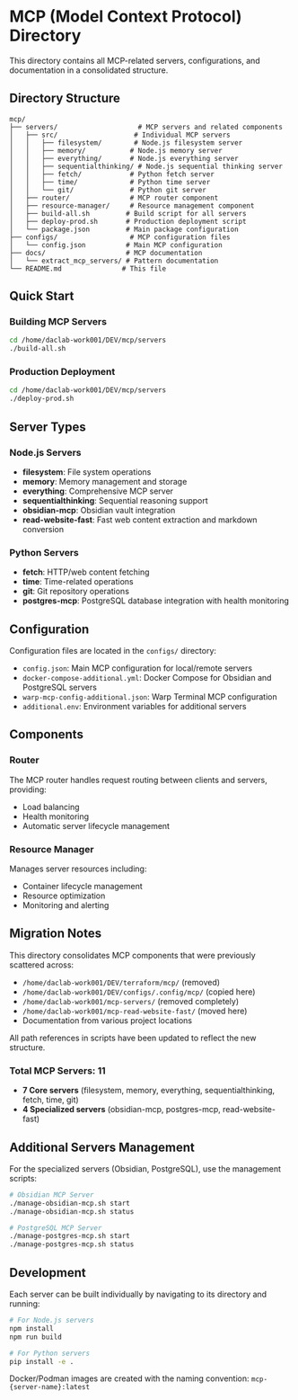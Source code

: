 # MCP (Model Context Protocol) Directory

This directory contains all MCP-related servers, configurations, and documentation in a consolidated structure.

## Directory Structure

```
mcp/
├── servers/                    # MCP servers and related components
│   ├── src/                   # Individual MCP servers
│   │   ├── filesystem/        # Node.js filesystem server
│   │   ├── memory/           # Node.js memory server
│   │   ├── everything/       # Node.js everything server
│   │   ├── sequentialthinking/ # Node.js sequential thinking server
│   │   ├── fetch/            # Python fetch server
│   │   ├── time/             # Python time server
│   │   └── git/              # Python git server
│   ├── router/               # MCP router component
│   ├── resource-manager/     # Resource management component
│   ├── build-all.sh         # Build script for all servers
│   ├── deploy-prod.sh       # Production deployment script
│   └── package.json         # Main package configuration
├── configs/                  # MCP configuration files
│   └── config.json          # Main MCP configuration
├── docs/                    # MCP documentation
│   └── extract_mcp_servers/ # Pattern documentation
└── README.md               # This file
```

## Quick Start

### Building MCP Servers
```bash
cd /home/daclab-work001/DEV/mcp/servers
./build-all.sh
```

### Production Deployment
```bash
cd /home/daclab-work001/DEV/mcp/servers
./deploy-prod.sh
```

## Server Types

### Node.js Servers
- **filesystem**: File system operations
- **memory**: Memory management and storage
- **everything**: Comprehensive MCP server
- **sequentialthinking**: Sequential reasoning support
- **obsidian-mcp**: Obsidian vault integration
- **read-website-fast**: Fast web content extraction and markdown conversion

### Python Servers  
- **fetch**: HTTP/web content fetching
- **time**: Time-related operations
- **git**: Git repository operations
- **postgres-mcp**: PostgreSQL database integration with health monitoring

## Configuration

Configuration files are located in the `configs/` directory:
- `config.json`: Main MCP configuration for local/remote servers
- `docker-compose-additional.yml`: Docker Compose for Obsidian and PostgreSQL servers
- `warp-mcp-config-additional.json`: Warp Terminal MCP configuration
- `additional.env`: Environment variables for additional servers

## Components

### Router
The MCP router handles request routing between clients and servers, providing:
- Load balancing
- Health monitoring
- Automatic server lifecycle management

### Resource Manager
Manages server resources including:
- Container lifecycle management
- Resource optimization
- Monitoring and alerting

## Migration Notes

This directory consolidates MCP components that were previously scattered across:
- `/home/daclab-work001/DEV/terraform/mcp/` (removed)
- `/home/daclab-work001/DEV/configs/.config/mcp/` (copied here)
- `/home/daclab-work001/mcp-servers/` (removed completely)
- `/home/daclab-work001/mcp-read-website-fast/` (moved here)
- Documentation from various project locations

All path references in scripts have been updated to reflect the new structure.

### Total MCP Servers: 11
- **7 Core servers** (filesystem, memory, everything, sequentialthinking, fetch, time, git)
- **4 Specialized servers** (obsidian-mcp, postgres-mcp, read-website-fast)

## Additional Servers Management

For the specialized servers (Obsidian, PostgreSQL), use the management scripts:
```bash
# Obsidian MCP Server
./manage-obsidian-mcp.sh start
./manage-obsidian-mcp.sh status

# PostgreSQL MCP Server  
./manage-postgres-mcp.sh start
./manage-postgres-mcp.sh status
```

## Development

Each server can be built individually by navigating to its directory and running:
```bash
# For Node.js servers
npm install
npm run build

# For Python servers
pip install -e .
```

Docker/Podman images are created with the naming convention: `mcp-{server-name}:latest`
